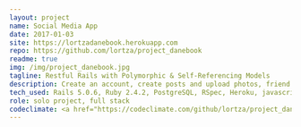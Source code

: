 ```yaml
---
layout: project
name: Social Media App
date: 2017-01-03
site: https://lortzadanebook.herokuapp.com
repo: https://github.com/lortza/project_danebook
readme: true
img: /img/project_danebook.jpg
tagline: Restful Rails with Polymorphic & Self-Referencing Models
description: Create an account, create posts and upload photos, friend and unfriend people, like and unlike posts and comments (instantly via javascript). It's a FakeBook with image hosting on AWS. It's rocking RESTful routes, polymorphic associations, self-referencing models, and some nifty metaprogramming.
tech_used: Rails 5.0.6, Ruby 2.4.2, PostgreSQL, RSpec, Heroku, javascript, AWS S3
role: solo project, full stack
codeclimate: <a href="https://codeclimate.com/github/lortza/project_danebook/maintainability"><img src="https://api.codeclimate.com/v1/badges/691acf792a9adc3f750c/maintainability" /></a>
---
```

